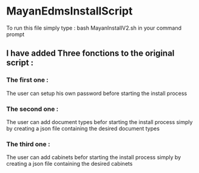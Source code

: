 # MayanEdmsInstallScript
To run this file simply type : bash MayanInstallV2.sh in your command prompt
## I have added Three fonctions to the original script :
### The first one :
The user can setup his own password before starting the install process
### The second one :
The user can add document types befor starting the install process simply by creating a json file containing the desired document types 
### The third one :
The user can add cabinets befor starting the install process simply by creating a json file containing the desired cabinets
